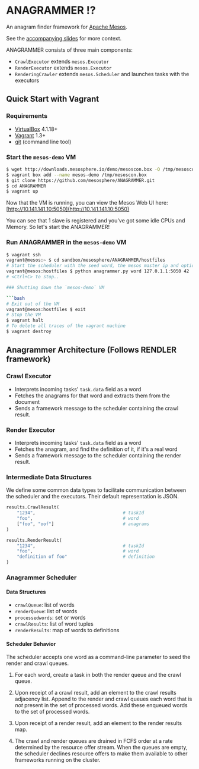 ANAGRAMMER :interrobang:
=====================

An anagram finder framework for [Apache Mesos](http://mesos.apache.org/).

See the [accompanying slides](http://mesosphere.github.io/oscon-mesos-2014/#/) for more context.

ANAGRAMMER consists of three main components:

- `CrawlExecutor` extends `mesos.Executor`
- `RenderExecutor` extends `mesos.Executor`
- `RenderingCrawler` extends `mesos.Scheduler` and launches tasks with the executors

## Quick Start with Vagrant

### Requirements

- [VirtualBox](http://www.virtualbox.org/) 4.1.18+
- [Vagrant](http://www.vagrantup.com/) 1.3+
- [git](http://git-scm.com/downloads) (command line tool)

### Start the `mesos-demo` VM

```bash
$ wget http://downloads.mesosphere.io/demo/mesoscon.box -O /tmp/mesoscon.box
$ vagrant box add --name mesos-demo /tmp/mesoscon.box
$ git clone https://github.com/mesosphere/ANAGRAMMER.git
$ cd ANAGRAMMER
$ vagrant up
```

Now that the VM is running, you can view the Mesos Web UI here:
[http://10.141.141.10:5050](http://10.141.141.10:5050)

You can see that 1 slave is registered and you've got some idle CPUs and Memory. So let's start the ANAGRAMMER!

### Run ANAGRAMMER in the `mesos-demo` VM
```bash
$ vagrant ssh
vagrant@mesos:~ $ cd sandbox/mesosphere/ANAGRAMMER/hostfiles
# Start the scheduler with the seed word, the mesos master ip and optionally a task limit
vagrant@mesos:hostfiles $ python anagrammer.py word 127.0.1.1:5050 42
# <Ctrl+C> to stop..

### Shutting down the `mesos-demo` VM

```bash
# Exit out of the VM
vagrant@mesos:hostfiles $ exit
# Stop the VM
$ vagrant halt
# To delete all traces of the vagrant machine
$ vagrant destroy
```

## Anagrammer Architecture (Follows RENDLER framework)

### Crawl Executor

- Interprets incoming tasks' `task.data` field as a word
- Fetches the anagrams for that word and extracts them from the document
- Sends a framework message to the scheduler containing the crawl result.

### Render Executor

- Interprets incoming tasks' `task.data` field as a word
- Fetches the anagram, and find the definition of it, if it's a real word
- Sends a framework message to the scheduler containing the render result.

### Intermediate Data Structures

We define some common data types to facilitate communication between the scheduler
and the executors.  Their default representation is JSON.

```python
results.CrawlResult(
    "1234",                                 # taskId
    "foo",                                  # word
    ["foo", "oof"]                          # anagrams
)
```

```python
results.RenderResult(
    "1234",                                 # taskId
    "foo",                                  # word
    "definition of foo"                     # definition
)
```

### Anagrammer Scheduler

#### Data Structures

- `crawlQueue`: list of words
- `renderQueue`: list of words
- `processedwords`: set or words
- `crawlResults`: list of word tuples
- `renderResults`: map of words to definitions

#### Scheduler Behavior

The scheduler accepts one word as a command-line parameter to seed the render
and crawl queues.

1. For each word, create a task in both the render queue and the crawl queue.

1. Upon receipt of a crawl result, add an element to the crawl results
   adjacency list.  Append to the render and crawl queues each word that is
   _not_ present in the set of processed words.  Add these enqueued words to
   the set of processed words.

1. Upon receipt of a render result, add an element to the render results map.

1. The crawl and render queues are drained in FCFS order at a rate determined
   by the resource offer stream.  When the queues are empty, the scheduler
   declines resource offers to make them available to other frameworks running
   on the cluster.

